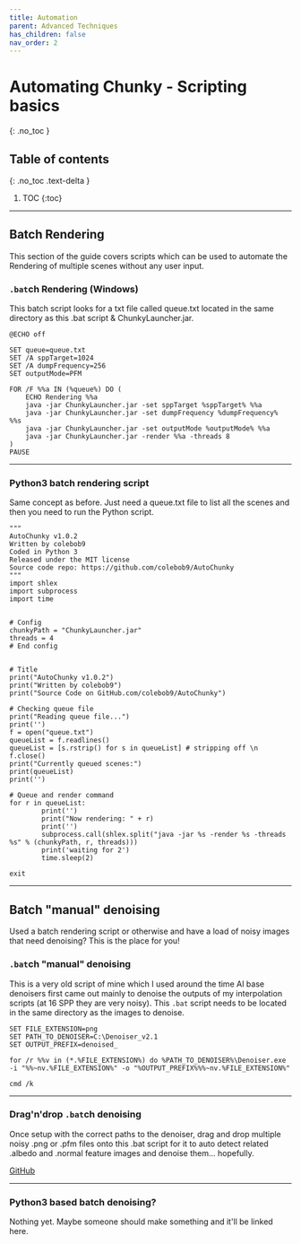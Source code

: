 ```yaml
---
title: Automation
parent: Advanced Techniques
has_children: false
nav_order: 2
---
```


# Automating Chunky - Scripting basics
{: .no_toc }

## Table of contents
{: .no_toc .text-delta }

1. TOC
{:toc}

---

## Batch Rendering

This section of the guide covers scripts which can be used to automate the Rendering of multiple scenes without any user input.

### `.bat`ch Rendering (Windows)

This batch script looks for a txt file called queue.txt located in the same directory as this .bat script & ChunkyLauncher.jar.

```
@ECHO off

SET queue=queue.txt
SET /A sppTarget=1024
SET /A dumpFrequency=256
SET outputMode=PFM

FOR /F %%a IN (%queue%) DO (
	ECHO Rendering %%a
	java -jar ChunkyLauncher.jar -set sppTarget %sppTarget% %%a
	java -jar ChunkyLauncher.jar -set dumpFrequency %dumpFrequency% %%s
	java -jar ChunkyLauncher.jar -set outputMode %outputMode% %%a
	java -jar ChunkyLauncher.jar -render %%a -threads 8
)
PAUSE
```

---

### Python3 batch rendering script

Same concept as before. Just need a queue.txt file to list all the scenes and then you need to run the Python script.

```
"""
AutoChunky v1.0.2
Written by colebob9
Coded in Python 3
Released under the MIT license
Source code repo: https://github.com/colebob9/AutoChunky
"""
import shlex
import subprocess
import time


# Config
chunkyPath = "ChunkyLauncher.jar"
threads = 4
# End config


# Title
print("AutoChunky v1.0.2")
print("Written by colebob9")
print("Source Code on GitHub.com/colebob9/AutoChunky")

# Checking queue file
print("Reading queue file...")
print('')
f = open("queue.txt")
queueList = f.readlines()
queueList = [s.rstrip() for s in queueList] # stripping off \n
f.close()
print("Currently queued scenes:")
print(queueList)
print('')

# Queue and render command
for r in queueList:
        print('')
        print("Now rendering: " + r)
        print('')
        subprocess.call(shlex.split("java -jar %s -render %s -threads %s" % (chunkyPath, r, threads)))
        print('waiting for 2')
        time.sleep(2) 

exit
```
---

## Batch "manual" denoising

Used a batch rendering script or otherwise and have a load of noisy images that need denoising? This is the place for you!

### `.bat`ch "manual" denoising

This is a very old script of mine which I used around the time AI base denoisers first came out mainly to denoise the outputs of my interpolation scripts (at 16 SPP they are very noisy). This `.bat` script needs to be located in the same directory as the images to denoise.

```
SET FILE_EXTENSION=png
SET PATH_TO_DENOISER=C:\Denoiser_v2.1
SET OUTPUT_PREFIX=denoised_

for /r %%v in (*.%FILE_EXTENSION%) do %PATH_TO_DENOISER%\Denoiser.exe -i "%%~nv.%FILE_EXTENSION%" -o "%OUTPUT_PREFIX%%%~nv.%FILE_EXTENSION%"

cmd /k
```

---

### Drag'n'drop `.bat`ch denoising

Once setup with the correct paths to the denoiser, drag and drop multiple noisy .png or .pfm files onto this .bat script for it to auto detect related .albedo and .normal feature images and denoise them... hopefully.

[GitHub](https://github.com/jackjt8/win_batch_DN)

---

### Python3 based batch denoising?

Nothing yet. Maybe someone should make something and it'll be linked here.

